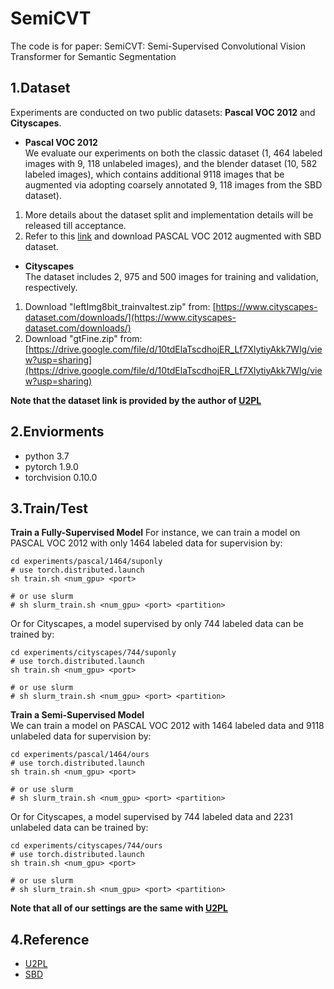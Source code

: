 # SemiCVT
The code is for paper: SemiCVT: Semi-Supervised Convolutional Vision Transformer for Semantic Segmentation
## 1.Dataset
Experiments are conducted on two public datasets: **Pascal VOC 2012** and **Cityscapes**.
- **Pascal VOC 2012**  
We evaluate our experiments on both the classic dataset (1, 464 labeled images with 9, 118 unlabeled images), and the blender dataset (10, 582 labeled images), which contains additional 9118 images that be augmented via adopting coarsely annotated 9, 118 images from the SBD dataset).  
1. More details about the dataset split and implementation details will be released till acceptance.    
2. Refer to this [link](https://www.dropbox.com/s/oeu149j8qtbs1x0/SegmentationClassAug.zip?dl=0) and download PASCAL VOC 2012 augmented with SBD dataset.

- **Cityscapes**  
The dataset includes 2, 975 and 500 images for training and validation, respectively.  
1. Download "leftImg8bit_trainvaltest.zip" from: [https://www.cityscapes-dataset.com/downloads/](https://www.cityscapes-dataset.com/downloads/)  
2. Download "gtFine.zip" from: [https://drive.google.com/file/d/10tdElaTscdhojER_Lf7XlytiyAkk7Wlg/view?usp=sharing](https://drive.google.com/file/d/10tdElaTscdhojER_Lf7XlytiyAkk7Wlg/view?usp=sharing)   
  
**Note that the dataset link is provided by the author of [U2PL](https://github.com/Haochen-Wang409/U2PL)**


## 2.Enviorments
- python 3.7
- pytorch 1.9.0
- torchvision 0.10.0

## 3.Train/Test
**Train a Fully-Supervised Model**
For instance, we can train a model on PASCAL VOC 2012 with only 1464 labeled data for supervision by:
```
cd experiments/pascal/1464/suponly
# use torch.distributed.launch
sh train.sh <num_gpu> <port>

# or use slurm
# sh slurm_train.sh <num_gpu> <port> <partition>
```
Or for Cityscapes, a model supervised by only 744 labeled data can be trained by:
```
cd experiments/cityscapes/744/suponly
# use torch.distributed.launch
sh train.sh <num_gpu> <port>

# or use slurm
# sh slurm_train.sh <num_gpu> <port> <partition>
```
**Train a Semi-Supervised Model**   
We can train a model on PASCAL VOC 2012 with 1464 labeled data and 9118 unlabeled data for supervision by:
```
cd experiments/pascal/1464/ours
# use torch.distributed.launch
sh train.sh <num_gpu> <port>

# or use slurm
# sh slurm_train.sh <num_gpu> <port> <partition>
```
Or for Cityscapes, a model supervised by 744 labeled data and 2231 unlabeled data can be trained by:
```
cd experiments/cityscapes/744/ours
# use torch.distributed.launch
sh train.sh <num_gpu> <port>

# or use slurm
# sh slurm_train.sh <num_gpu> <port> <partition>
```  
  
**Note that all of our settings are the same with [U2PL](https://github.com/Haochen-Wang409/U2PL)**  

## 4.Reference
- [U2PL](https://github.com/Haochen-Wang409/U2PL)
- [SBD](https://github.com/DrSleep/tensorflow-deeplab-resnet)

